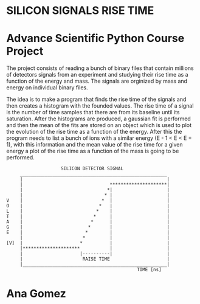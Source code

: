 # SILICON SIGNALS RISE TIME
# Advance Scientific Python Course Project

The project consists of reading a bunch of binary files that contain millions of detectors signals from an experiment and studying their rise time as a function of the energy and mass. The signals are orginized by mass and energy on individual binary files. 

The idea is to make a program that finds the rise time of the signals and then creates a histogram with the founded values. The rise time of a signal is the number of time samples that there are from its baseline until its saturation. After the histograms are produced, a gaussian fit is performed and then the mean of the fits are stored on an object which is used to plot the evolution of the rise time as a function of the energy. After this the program needs to list a bunch of ions with a similar energy (E - 1 < E < E + 1), with this information and the mean value of the rise time for a given energy a plot of the rise time as a function of the mass is going to be performed.


	                    SILICON DETECTOR SIGNAL
         ______________________________________________________
         |                                                     | 
         |                                *********************|
         |                               *|                    |
         |                              * |                    |
    V    |                             *  |                    |
    O    |                            *   |                    |
    L    |                           *    |                    |
    T    |                          *     |                    |
    A    |                         *      |                    |
    G    |                        *       |                    |
    E    |                       *        |                    |
         |                      *         |                    |
    [V]  |                     *          |                    |
         |*********************           |                    |
         |                     |----------|                    |
         |                      RAISE TIME                     |
         |_____________________________________________________|
                                                    TIME [ns]              




# Ana Gomez






